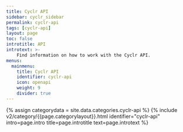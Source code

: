 ```yaml
---
title: Cyclr API
sidebar: cyclr_sidebar
permalink: cyclr-api
tags: [cyclr-api]
layout: page
toc: false
introtitle: API
introtext: >-
    Find information on how to work with the Cyclr API.
menus:
  mainmenu:
    title: Cyclr API
    identifier: cyclr-api
    icon: openapi
    weight: 9
    divider: true
---
```

{% assign categorydata = site.data.categories.cyclr-api %}
{% include v2/category/{{page.categorylayout}}.html identifier="cyclr-api" intro=page.intro title=page.introtitle text=page.introtext %}
